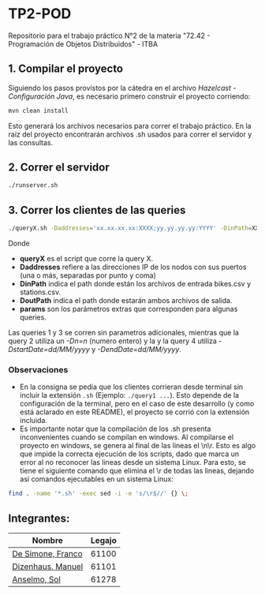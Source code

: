 # TP2-POD
Repositorio para el trabajo práctico N°2 de la materia "72.42 - Programación de Objetos Distribuidos" - ITBA

## 1. Compilar el proyecto
Siguiendo los pasos provistos por la cátedra en el archivo *Hazelcast - Configuración Java*, 
es necesario primero construir el proyecto corriendo:

```bash
mvn clean install
```
Esto generará los archivos necesarios para correr el trabajo práctico.
En la raíz del proyecto encontrarán archivos .sh usados para correr el servidor y las consultas.

## 2. Correr el servidor
```bash
./runserver.sh
```
## 3. Correr los clientes de las queries
```bash
./queryX.sh -Daddresses='xx.xx.xx.xx:XXXX;yy.yy.yy.yy:YYYY' -DinPath=XX -DoutPath=YY [params]
```
Donde
- **queryX** es el script que corre la query X.
- **Daddresses** refiere a las direcciones IP de los nodos con sus puertos (una o más, separadas por punto y coma)
- **DinPath** indica el path donde están los archivos de entrada bikes.csv y stations.csv.
- **DoutPath** indica el path donde estarán ambos archivos de salida.
- **params** son los parámetros extras que corresponden para algunas queries.

Las queries 1 y 3 se corren sin parametros adicionales, mientras que la query 2 utiliza un _-Dn=n_ (numero entero) y la
y la query 4 utiliza _-DstartDate=dd/MM/yyyy_ y _-DendDate=dd/MM/yyyy_.

### Observaciones
- En la consigna se pedía que los clientes corrieran desde terminal sin incluir la extensión `.sh` (Ejemplo: `./query1 ...`). Esto depende de la configuración de la terminal, pero en el caso de este desarrollo (y como está aclarado en este README), el proyecto se corrió con la extensión incluida.
- Es importante notar que la compilación de los .sh presenta inconvenientes cuando se compilan en windows. Al compilarse el proyecto en windows, se genera al final de las lineas el \n\r. Esto es algo que impide la correcta ejecución de los scripts, dado que marca un error al no reconocer las lineas desde un sistema Linux. Para esto, se tiene el siguiente comando que elimina el \r de todas las lineas, dejando así comandos ejecutables en un sistema Linux:
```bash
find . -name '*.sh' -exec sed -i -e 's/\r$//' {} \;
```
## Integrantes:
| Nombre                                              | Legajo |
|-----------------------------------------------------|--------|
| [De Simone, Franco](https://github.com/desimonef)   | 61100  |
| [Dizenhaus, Manuel](https://github.com/ManuelDizen) | 61101  |
| [Anselmo, Sol](https://github.com/sanselmo)         | 61278  |
